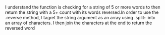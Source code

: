 
I understand the function is checking for a string of 5 or more words to then return the string with a 5+ count with its words reversed.In order to use the .reverse method, I tagret the string argument as an array using .split:: into an array of characters. I then join the characters at the end to return the reversed word
